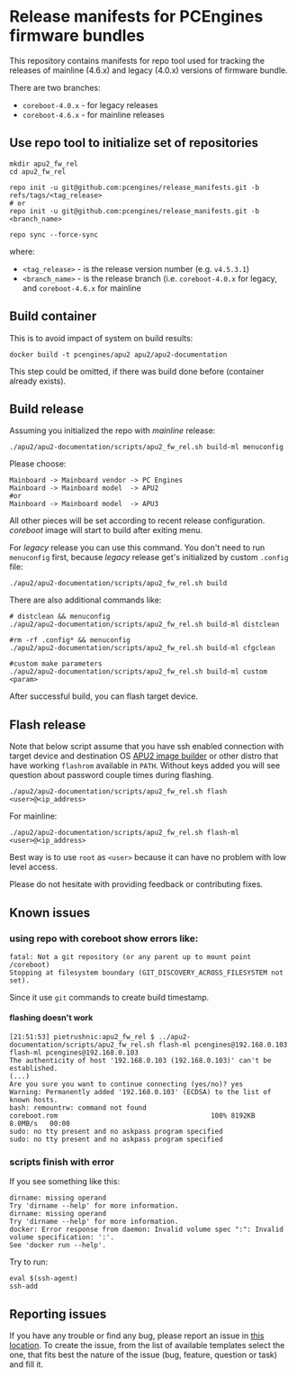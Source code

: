 Release manifests for PCEngines firmware bundles
================================================

This repository contains manifests for repo tool used for tracking the
releases of mainline (4.6.x) and legacy (4.0.x) versions of firmware bundle.

There are two branches:
* `coreboot-4.0.x` - for legacy releases
* `coreboot-4.6.x` - for mainline releases

## Use repo tool to initialize set of repositories

```
mkdir apu2_fw_rel
cd apu2_fw_rel

repo init -u git@github.com:pcengines/release_manifests.git -b refs/tags/<tag_release>
# or
repo init -u git@github.com:pcengines/release_manifests.git -b <branch_name>

repo sync --force-sync
```

where:
* `<tag_release>` - is the release version number (e.g. `v4.5.3.1`)
* `<branch_name>` - is the release branch (i.e. `coreboot-4.0.x` for legacy,
and `coreboot-4.6.x` for mainline

## Build container

This is to avoid impact of system on build results:

```
docker build -t pcengines/apu2 apu2/apu2-documentation
```

This step could be omitted, if there was build done before (container already
exists).

## Build release

Assuming you initialized the repo with *mainline* release:

```
./apu2/apu2-documentation/scripts/apu2_fw_rel.sh build-ml menuconfig
```

Please choose:

```
Mainboard -> Mainboard vendor -> PC Engines
Mainboard -> Mainboard model  -> APU2
#or
Mainboard -> Mainboard model  -> APU3
```

All other pieces will be set according to recent release configuration.
*coreboot* image will start to build after exiting menu.

For *legacy* release you can use this command. You don't need to run
`menuconfig` first, because *legacy* release get's initialized by custom
`.config` file:
```
./apu2/apu2-documentation/scripts/apu2_fw_rel.sh build
```

There are also additional commands like:
```
# distclean && menuconfig
./apu2/apu2-documentation/scripts/apu2_fw_rel.sh build-ml distclean

#rm -rf .config* && menuconfig
./apu2/apu2-documentation/scripts/apu2_fw_rel.sh build-ml cfgclean

#custom make parameters
./apu2/apu2-documentation/scripts/apu2_fw_rel.sh build-ml custom <param>
```

After successful build, you can flash target device.

## Flash release

Note that below script assume that you have ssh enabled connection with target
device and destination OS [APU2 image builder](https://github.com/pcengines/apu2-documentation#building-firmware-using-apu2-image-builder)
or other distro that have working `flashrom` available in `PATH`. Without keys
added you will see question about password couple times during flashing.

```
./apu2/apu2-documentation/scripts/apu2_fw_rel.sh flash <user>@<ip_address>
```

For mainline:

```
./apu2/apu2-documentation/scripts/apu2_fw_rel.sh flash-ml <user>@<ip_address>
```

Best way is to use `root` as `<user>` because it can have no problem with low
level access.

Please do not hesitate with providing feedback or contributing fixes.

## Known issues

### using repo with coreboot show errors like:

```
fatal: Not a git repository (or any parent up to mount point /coreboot)
Stopping at filesystem boundary (GIT_DISCOVERY_ACROSS_FILESYSTEM not set).
```

Since it use `git` commands to create build timestamp.

#### flashing doesn't work

```
[21:51:53] pietrushnic:apu2_fw_rel $ ../apu2-documentation/scripts/apu2_fw_rel.sh flash-ml pcengines@192.168.0.103
flash-ml pcengines@192.168.0.103
The authenticity of host '192.168.0.103 (192.168.0.103)' can't be established.
(...)
Are you sure you want to continue connecting (yes/no)? yes
Warning: Permanently added '192.168.0.103' (ECDSA) to the list of known hosts.
bash: remountrw: command not found
coreboot.rom                                      100% 8192KB   8.0MB/s   00:00
sudo: no tty present and no askpass program specified
sudo: no tty present and no askpass program specified
```

### scripts finish with error

If you see something like this:

```
dirname: missing operand
Try 'dirname --help' for more information.
dirname: missing operand
Try 'dirname --help' for more information.
docker: Error response from daemon: Invalid volume spec ":": Invalid volume specification: ':'.
See 'docker run --help'.
```

Try to run:
```
eval $(ssh-agent)
ssh-add
```

## Reporting issues

If you have any trouble or find any bug, please report an issue in 
[this location](https://github.com/pcengines/apu2-documentation/issues). To 
create the issue, from the list of available templates select the one, that fits 
best the nature of the issue (bug, feature, question or task) and fill it.
